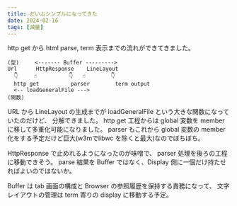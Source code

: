 ```yaml
---
title: だいぶシンプルになってきた
date: 2024-02-16
tags: [減量]
---
```


http get から html parse, term 表示までの流れができてきました。

<!-- truncate -->

```text
(型)     <------- Buffer --------->
Url      HttpResponse    LineLayout
  👇     ☝️          👇   ☝️        👇
  http get          parser        term output
  <-- loadGeneralFile --->
(関数)
```

URL から LineLayout の生成までが loadGeneralFile という大きな関数になっていたのだけど、
分解できました。
http get 工程からは global 変数を member に移して多重化可能になりました。
parser もこれから global 変数の member 化をする予定だけど巨大(w3mでlibwc を除くと最大)なのでぼちぼち。

HttpResponse で止めれるようになったのが味噌で、
parser 処理を後ろの工程に移動できそう。
parse 結果を Buffer ではなく、Display 側に一個だけ持たせればよいのではないか。

Buffer は tab 画面の構成と Browser の参照履歴を保持する責務になって、
文字レイアウトの管理は term 寄りの display に移動する予定。
